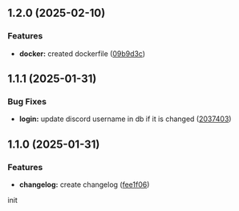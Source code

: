 ## 1.2.0 (2025-02-10)


### Features

* **docker:** created dockerfile ([09b9d3c](https://github.com/bitsneak/DiscordSchoolBot/commit/09b9d3c111188dc102b4b900bc15fa420f4102e6))

## 1.1.1 (2025-01-31)


### Bug Fixes

* **login:** update discord username  in db if it is changed ([2037403](https://github.com/bitsneak/DiscordSchoolBot/commit/20374039952bc2de0c51f93f9d81cffdfb2ed2d9))

## 1.1.0 (2025-01-31)


### Features

* **changelog:** create changelog ([fee1f06](https://github.com/bitsneak/DiscordSchoolBot/commit/fee1f06e91e7d418f11aa1821aa2172676282a65))

init